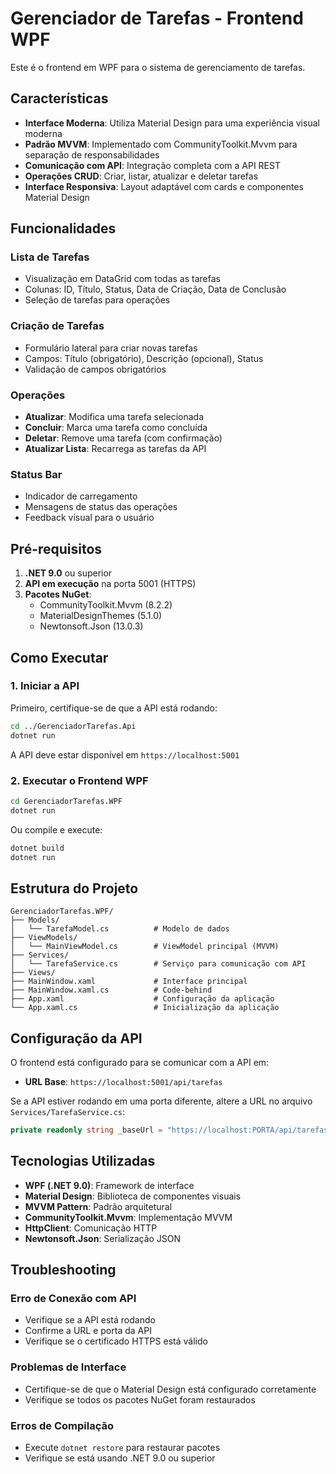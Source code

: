 # Gerenciador de Tarefas - Frontend WPF

Este é o frontend em WPF para o sistema de gerenciamento de tarefas.

## Características

- **Interface Moderna**: Utiliza Material Design para uma experiência visual moderna
- **Padrão MVVM**: Implementado com CommunityToolkit.Mvvm para separação de responsabilidades
- **Comunicação com API**: Integração completa com a API REST
- **Operações CRUD**: Criar, listar, atualizar e deletar tarefas
- **Interface Responsiva**: Layout adaptável com cards e componentes Material Design

## Funcionalidades

### Lista de Tarefas

- Visualização em DataGrid com todas as tarefas
- Colunas: ID, Título, Status, Data de Criação, Data de Conclusão
- Seleção de tarefas para operações

### Criação de Tarefas

- Formulário lateral para criar novas tarefas
- Campos: Título (obrigatório), Descrição (opcional), Status
- Validação de campos obrigatórios

### Operações

- **Atualizar**: Modifica uma tarefa selecionada
- **Concluir**: Marca uma tarefa como concluída
- **Deletar**: Remove uma tarefa (com confirmação)
- **Atualizar Lista**: Recarrega as tarefas da API

### Status Bar

- Indicador de carregamento
- Mensagens de status das operações
- Feedback visual para o usuário

## Pré-requisitos

1. **.NET 9.0** ou superior
2. **API em execução** na porta 5001 (HTTPS)
3. **Pacotes NuGet**:
   - CommunityToolkit.Mvvm (8.2.2)
   - MaterialDesignThemes (5.1.0)
   - Newtonsoft.Json (13.0.3)

## Como Executar

### 1. Iniciar a API

Primeiro, certifique-se de que a API está rodando:

```bash
cd ../GerenciadorTarefas.Api
dotnet run
```

A API deve estar disponível em `https://localhost:5001`

### 2. Executar o Frontend WPF

```bash
cd GerenciadorTarefas.WPF
dotnet run
```

Ou compile e execute:

```bash
dotnet build
dotnet run
```

## Estrutura do Projeto

```
GerenciadorTarefas.WPF/
├── Models/
│   └── TarefaModel.cs          # Modelo de dados
├── ViewModels/
│   └── MainViewModel.cs        # ViewModel principal (MVVM)
├── Services/
│   └── TarefaService.cs        # Serviço para comunicação com API
├── Views/
├── MainWindow.xaml             # Interface principal
├── MainWindow.xaml.cs          # Code-behind
├── App.xaml                    # Configuração da aplicação
└── App.xaml.cs                 # Inicialização da aplicação
```

## Configuração da API

O frontend está configurado para se comunicar com a API em:

- **URL Base**: `https://localhost:5001/api/tarefas`

Se a API estiver rodando em uma porta diferente, altere a URL no arquivo `Services/TarefaService.cs`:

```csharp
private readonly string _baseUrl = "https://localhost:PORTA/api/tarefas";
```

## Tecnologias Utilizadas

- **WPF (.NET 9.0)**: Framework de interface
- **Material Design**: Biblioteca de componentes visuais
- **MVVM Pattern**: Padrão arquitetural
- **CommunityToolkit.Mvvm**: Implementação MVVM
- **HttpClient**: Comunicação HTTP
- **Newtonsoft.Json**: Serialização JSON

## Troubleshooting

### Erro de Conexão com API

- Verifique se a API está rodando
- Confirme a URL e porta da API
- Verifique se o certificado HTTPS está válido

### Problemas de Interface

- Certifique-se de que o Material Design está configurado corretamente
- Verifique se todos os pacotes NuGet foram restaurados

### Erros de Compilação

- Execute `dotnet restore` para restaurar pacotes
- Verifique se está usando .NET 9.0 ou superior
